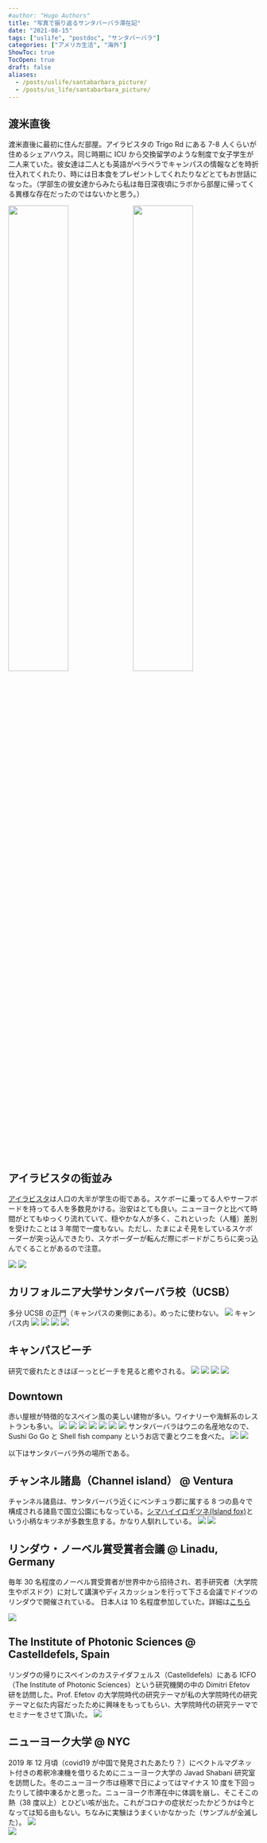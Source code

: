 ```yaml
---
#author: "Hugo Authors"
title: "写真で振り返るサンタバーバラ滞在記"
date: "2021-08-15"
tags: ["uslife", "postdoc", "サンタバーバラ"]
categories: ["アメリカ生活", "海外"]
ShowToc: true
TocOpen: true
draft: false
aliases:
  - /posts/uslife/santabarbara_picture/
  - /posts/us_life/santabarbara_picture/
---
```


## 渡米直後

渡米直後に最初に住んだ部屋。アイラビスタの Trigo Rd にある 7-8 人くらいが住めるシェアハウス。同じ時期に ICU から交換留学のような制度で女子学生が二人来ていた。彼女達は二人とも英語がペラペラでキャンパスの情報などを時折仕入れてくれたり、時には日本食をプレゼントしてくれたりなどとてもお世話になった。（学部生の彼女達からみたら私は毎日深夜頃にラボから部屋に帰ってくる異様な存在だったのではないかと思う。）

<p>
<img src="images/2021-07-25-10-49-45.png" width=49% >
<img src="images/2021-07-25-10-50-03.png" width=49% >
</p>

## アイラビスタの街並み

[アイラビスタ](https://www.yusaito.com/blog/posts/us-life/islavista/)は人口の大半が学生の街である。スケボーに乗ってる人やサーフボードを持ってる人を多数見かける。治安はとても良い。ニューヨークと比べて時間がとてもゆっくり流れていて、穏やかな人が多く、これといった（人種）差別を受けたことは 3 年間で一度もない。ただし、たまによそ見をしているスケボーダーが突っ込んできたり、スケボーダーが転んだ際にボードがこちらに突っ込んでくることがあるので注意。

![](images/2021-07-25-11-00-02.png#center)
![](images/2021-07-25-10-58-13.png#center)

## カリフォルニア大学サンタバーバラ校（UCSB）

多分 UCSB の正門（キャンパスの東側にある）。めったに使わない。
![](images/2021-07-25-10-54-31.png#center)
キャンパス内
![](images/2021-07-25-10-53-31.png#center)
![](images/2021-07-25-10-51-49.png#center)
![](images/2021-07-25-11-32-45.png#center)
![](images/2021-07-25-10-52-58.png#center)

## キャンパスビーチ

研究で疲れたときはぼーっとビーチを見ると癒やされる。
![](images/2021-07-25-11-44-21.png#center)
![](images/2021-07-25-10-56-21.png#center)
![](images/2021-07-25-11-09-26.png#center)
![](images/2021-07-25-11-12-45.png#center)

## Downtown

赤い屋根が特徴的なスペイン風の美しい建物が多い。ワイナリーや海鮮系のレストランも多い。
![](images/2021-07-25-11-40-06.png#center)
![](images/2021-07-25-11-41-11.png#center)
![](images/2022-02-10-14-11-16.png#center)
![](images/2021-07-25-11-39-31.png#center)
![](images/2022-02-09-21-54-40.png#center)
![](images/2022-02-10-14-01-40.png#center)
![](images/2022-02-10-21-56-14.png#center)
サンタバーバラはウニの名産地なので、Sushi Go Go と Shell fish company というお店で妻とウニを食べた。
![](images/2021-07-25-11-33-34.png#center)
![](images/2021-08-14-21-21-14.png#center)

以下はサンタバーバラ外の場所である。

## チャンネル諸島（Channel island） @ Ventura

チャンネル諸島は、サンタバーバラ近くにベンチュラ郡に属する 8 つの島々で構成される諸島で国立公園にもなっている。[シマハイイロギツネ(Island fox)](https://www.google.com/search?q=fox+channel+island&sxsrf=ALeKk01Ji-Np7d7ZHCXRcXXliZUxQi_2OA:1627670416849&source=lnms&tbm=isch&sa=X&ved=2ahUKEwiFrofouIvyAhVoFjQIHeY9Ds8Q_AUoAXoECAEQAw&biw=1848&bih=899#imgrc=r5r8yriLmEpykM)という小柄なキツネが多数生息する。かなり人馴れしている。
![](images/2021-07-25-11-14-26.png#center)
![](images/2021-07-25-11-14-35.png#center)

## リンダウ・ノーベル賞受賞者会議 @ Linadu, Germany

毎年 30 名程度のノーベル賞受賞者が世界中から招待され、若手研究者（大学院生やポスドク）に対して講演やディスカッションを行って下さる会議でドイツのリンダウで開催されている。
日本人は 10 名程度参加していた。詳細は[こちら](https://www.jsps.go.jp/j-lindau/)

![](images/2021-07-25-11-19-05.png#center)

## The Institute of Photonic Sciences @ Castelldefels, Spain

リンダウの帰りにスペインのカステイダフェルス（Castelldefels）にある ICFO（The Institute of Photonic Sciences）という研究機関の中の Dimitri Efetov 研を訪問した。Prof. Efetov の大学院時代の研究テーマが私の大学院時代の研究テーマと似た内容だったために興味をもってもらい、大学院時代の研究テーマでセミナーをさせて頂いた。
![](images/2021-07-25-11-21-00.png#center)

## ニューヨーク大学 @ NYC

2019 年 12 月頃（covid19 が中国で発見されたあたり？）にベクトルマグネット付きの希釈冷凍機を借りるためにニューヨーク大学の Javad Shabani 研究室を訪問した。冬のニューヨーク市は極寒で日によってはマイナス 10 度を下回ったりして顔中凍るかと思った。ニューヨーク市滞在中に体調を崩し、そこそこの熱（38 度以上）とひどい咳が出た。これがコロナの症状だったかどうかは今となっては知る由もない。ちなみに実験はうまくいかなかった（サンプルが全滅した）。
![](images/2021-07-25-11-34-17.png#center)<br>
![](images/2021-07-25-11-35-12.png#center)
